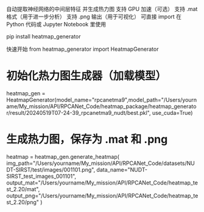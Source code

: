 自动提取神经网络的中间层特征 并生成热力图
支持 GPU 加速（可选）
支持 .mat 格式（用于进一步分析）
支持 .png 输出（用于可视化）
可直接 import 在 Python 代码或 Jupyter Notebook 里使用

pip install heatmap_generator


快速开始
from heatmap_generator import HeatmapGenerator

# 初始化热力图生成器（加载模型）
heatmap_gen = HeatmapGenerator(model_name="rpcanetma9",model_path="/Users/yourname/My_mission/API/RPCANet_Code/heatmap_package/heatmap_generator/result/20240519T07-24-39_rpcanetma9_nudt/best.pkl", use_cuda=True)

# 生成热力图，保存为 .mat 和 .png
heatmap = heatmap_gen.generate_heatmap(
    img_path="/Users/yourname/My_mission/API/RPCANet_Code/datasets/NUDT-SIRST/test/images/001101.png",
    data_name="NUDT-SIRST_test_images_001101",
    output_mat="/Users/yourname/My_mission/API/RPCANet_Code/heatmap_test_2.20/mat",
    output_png="/Users/yourname/My_mission/API/RPCANet_Code/heatmap_test_2.20/png"
)
